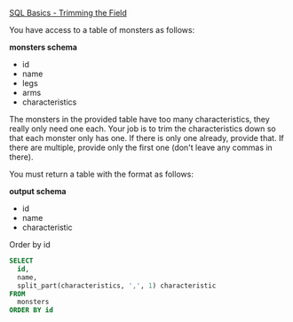 [SQL Basics - Trimming the Field](https://www.codewars.com/kata/sql-basics-trimming-the-field)

You have access to a table of monsters as follows:

**monsters schema**

- id
- name
- legs
- arms
- characteristics

The monsters in the provided table have too many characteristics, they really only need one each. Your job is to trim the characteristics down so that each monster only has one. If there is only one already, provide that. If there are multiple, provide only the first one (don't leave any commas in there).

You must return a table with the format as follows:

**output schema**

- id
- name
- characteristic

Order by id

```sql
SELECT
  id,
  name, 
  split_part(characteristics, ',', 1) characteristic
FROM
  monsters
ORDER BY id
```
